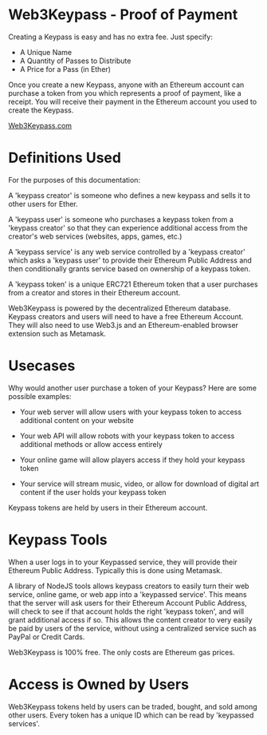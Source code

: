  

Web3Keypass - Proof of Payment
=======================================

Creating a Keypass is easy and has no extra fee. Just specify:
  * A Unique Name
  * A Quantity of Passes to Distribute
  * A Price for a Pass (in Ether)

Once you create a new Keypass, anyone with an Ethereum account can purchase a token from you which represents a proof of payment, like a receipt.  You will receive their payment in the Ethereum account you used to create the Keypass.

[Web3Keypass.com](https://www.web3keypass.com)

Definitions Used
=======================================
For the purposes of this documentation:

 A 'keypass creator' is someone who defines a new keypass and sells it to other users for Ether.  

 A 'keypass user' is someone who purchases a keypass token from a 'keypass creator' so that they can experience additional access from the creator's web services (websites, apps, games, etc.)  

 A 'keypass service' is any web service controlled by a 'keypass creator' which asks a 'keypass user' to provide their Ethereum Public Address and then conditionally grants service based on ownership of a keypass token.  

 A 'keypass token' is a unique ERC721 Ethereum token that a user purchases from a creator and stores in their Ethereum account.

Web3Keypass is powered by the decentralized Ethereum database.  Keypass creators and users will need to have a free Ethereum Account.  They will also need to use Web3.js and an Ethereum-enabled browser extension such as Metamask.    

Usecases
========================================

Why would another user purchase a token of your Keypass? Here are some possible examples:

  * Your web server will allow users with your keypass token to access additional content on your website

  * Your web API will allow robots with your keypass token to access additional methods or allow access entirely

  * Your online game will allow players access if they hold your keypass token

  * Your service will stream music, video, or allow for download of digital art content if the user holds your keypass token


Keypass tokens are held by users in their Ethereum account.  


Keypass Tools
========================================

When a user logs in to your Keypassed service, they will provide their Ethereum Public Address.  Typically this is done using Metamask.

A library of NodeJS tools allows keypass creators to easily turn their web service, online game, or web app into a 'keypassed service'.  This means that the server will ask users for their Ethereum Account Public Address, will check to see if that account holds the right 'keypass token', and will grant additional access if so.  This allows the content creator to very easily be paid by users of the service, without using a centralized service such as PayPal or Credit Cards.

Web3Keypass is 100% free.  The only costs are Ethereum gas prices.  

Access is Owned by Users
========================================
Web3Keypass tokens held by users can be traded, bought, and sold among other users.  Every token has a unique ID which can be read by 'keypassed services'.  
